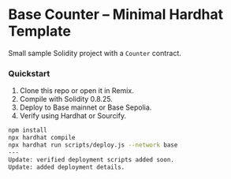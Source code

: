 # Base Counter – Minimal Hardhat Template

Small sample Solidity project with a `Counter` contract.

### Quickstart
1. Clone this repo or open it in Remix.
2. Compile with Solidity 0.8.25.
3. Deploy to Base mainnet or Base Sepolia.
4. Verify using Hardhat or Sourcify.

```bash
npm install
npx hardhat compile
npx hardhat run scripts/deploy.js --network base
---
Update: verified deployment scripts added soon.
Update: added deployment details.
